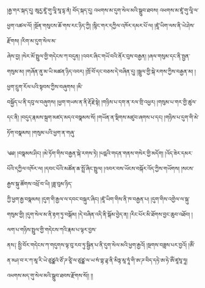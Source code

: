﻿  
།རྒྱ་གར་སྐད་དུ། ཨཱརྱ་ཛཱཾ་གུ་ལཱི་སཱ་དྷ་ནཾ། བོད་སྐད་དུ། འཕགས་མ་དུག་སེལ་མའི་སྒྲུབ་ཐབས། འཕགས་མ་ཛཱཾ་གུ་ལཱི་ལ་ཕྱག་འཚལ་ལོ། །སྔོན་གསུངས་ཆོ་གས་རང་ཉིད་ཀྱི། །སྙིང་གར་དཀྱིལ་འཁོར་དམར་པོ་ལ། །ཛཱཾ་ཡིག་ལས་ནི་ཡེ་ཤེས་རྫོགས། །རིག་མ་དུག་སེལ་མ་  
ཞེས་བྱ། །སེར་མོ་སྤྲུལ་གྱི་གདེངས་ཀ་བདུན། །འབར་ཞིང་གཡོ་བའི་ནོར་བུས་བརྒྱན། །ཞལ་གསུམ་དང་ནི་སྤྱན་གསུམ་མ། །གཞོན་ནུ་མ་ཡི་མཚན་ཉིད་འབར། །ཁྲོ་བོ་དང་བཅས་དེ་བཞིན་དུ། །སྦྲུལ་གྱི་སྐེ་རགས་ཀྱིས་བརྒྱན་མ། །ཕྱག་དྲུག་རོལ་པའི་སྟབས་ཀྱིས་བཞུགས། །མི་  
བསྐྱོད་པ་ནི་དབུ་ལ་བཞུགས། །ཕྱག་གཡས་ན་ནི་རྡོ་རྗེ་སྟེ། །གཉིས་པ་དག་ན་རལ་གྲི་འཕྱར། །གསུམ་པ་གར་གྱི་ཚུལ་དང་ནི། །བདུད་རྣམས་སྐྲག་མཛད་མདའ་བསྣམས་སོ། །གཡོན་ན་སྡིགས་མཛུབ་ཞགས་པ་དང། །གཉིས་པ་དུག་གི་མེ་ཏོག་བསྣམས། །གསུམ་པའི་ཕྱག་ན་གཞུ་  
  
༄༅། །བསྣམས་ཤིང། །མེ་ཏོག་གིས་བརྒྱན་སྐེ་རགས་ཏེ། །པདྨའི་གདན་གནས་གསེར་གྱི་མདོག། །འོད་ཟེར་དམར་པོའི་དཀྱིལ་འཁོར་ལ། །དབང་པོའི་མཚོན་ཆ་སྤྲོ་ཞིང་སྤྲུལ། །འབར་བས་ཡོངས་བསྐོར་འོད་ཀྱིས་གཡོགས། །སངས་རྒྱས་སྐུ་ཚོགས་འཕྲོ་བ་ཡི། །ཟླ་བུམ་ཉིད་  
ཀྱི་ཕྱག་རྒྱ་བསྣམས། །དུག་གི་རྒྱལ་ལ་དབང་བསྐུར་ཞིང། །ཛཱཾ་ཡིག་གིས་ནི་ཁ་བརྒྱན་པ། །དུག་གིས་འགྱེལ་ལ་སྐུ་གསུམ་གྱི། །དུག་སེལ་མ་ནི་རྟག་ཏུ་བསྒོམ། །དེ་བཞིན་འདི་ནི་སྒོམ་བྱེད་ན། །རིང་པོར་མི་ཐོགས་བྱང་ཆུབ་འཐོབ། །ལག་པ་གཉིས་སྤྲུལ་གྱི་གདེངས་ཀའི་རྣམ་པ་ལྟར་བྱས་  
ནས༑ སྤྱི་བོར་གདེངས་ཀ་གདུགས་ལྟ་བུ་རབ་ཏུ་སྦྱིན་པ་ནི་དུག་སེལ་མའི་ཕྱག་རྒྱའོ། །སྔགས་བཟླས་པར་བྱའོ། །ཨོཾ་ན་མཤ་བ་ར་ཀ་མཱ་རི་ཡེ་ཙུཙྪའཾ་ཙོ་ཌ་ཙཱི་ལ་ཙུཙྪ་ལ་ཡ་སཾ་གྷ་ཌྷ་ནི་མིཏྟ་མཱ་ཏཱཾ་གི་ཨ་ཌ་བིད་དཧེ་ཨ་ཧེ་ཨོཾ་ཛཱསཱ་ཧཱ། འཕགས་མད་གུ་སེལ་མའི་སྒྲུབ་ཐབས་རྫོགས་སོ།། །།  
  
  
